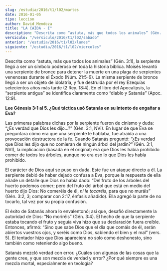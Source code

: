 ```yaml
---
slug: /estudia/2016/t1/l02/martes
date: 2016-01-05
tipo: leccion
author: David Mendoza
title: "LA CAÍDA - I"
description: "Descrita como “astuta, más que todos los animales” (Gén. 3:1), la serpiente  llegó a ser un símbolo poderoso en toda la historia bíblica. Moisés  levantó una serpiente de bronce para detener la muerte en una plaga de  serpientes venenosas durante el Éxodo (Núm. 21:5-9..."
versiculo: "/versiculo/2016/t1/l02/sabado"
anterior: "/estudia/2016/t1/l02/lunes"
siguiente: "/estudia/2016/t1/l02/miercoles"
---
```


Descrita como “astuta, más que todos los animales” (Gén. 3:1), la serpiente llegó a ser un símbolo poderoso en toda la historia bíblica. Moisés levantó una serpiente de bronce para detener la muerte en una plaga de serpientes venenosas durante el Éxodo (Núm. 21:5-9). La misma serpiente de bronce llegó a ser un objeto de idolatría, y fue destruida por el rey Ezequías setecientos años más tarde (2 Rey. 18:4). En el libro del Apocalipsis, la “serpiente antigua” se identifica claramente como “diablo y Satanás” (Apoc. 12:9).

**Lee Génesis 3:1 al 5. ¿Qué táctica usó Satanás en su intento de engañar a Eva?**

Las primeras palabras dichas por la serpiente fueron de cinismo y duda: “¿Es verdad que Dios les dijo...?” (Gén. 3:1, NVI). En lugar de que Eva se preguntara cómo era que una serpiente le hablaba, fue atraída a una provocación destructora de la fe. Cuando Satanás preguntó: “¿Es verdad que Dios les dijo que no comieran de ningún árbol del jardín?” (Gén. 3:1, NVI), la implicación (basada en el original) era que Dios les había prohibido comer de todos los árboles, aunque no era eso lo que Dios les había prohibido.

El carácter de Dios aquí se puso en duda. Este fue un ataque directo a él. La serpiente debió de haber dejado confusa a Eva, porque la respuesta de ella añade un detalle que Dios no había dado: “Del fruto de los árboles del huerto podemos comer; pero del fruto del árbol que está en medio del huerto dijo Dios: No comeréis de él, _ni le tocaréis_, para que no muráis” (Gén. 3:2, 3; comparar con 2:17, énfasis añadido). Ella agregó la parte de no tocarlo, tal vez por su propia confusión.

El éxito de Satanás ahora lo envalentonó; así que, desafió directamente la autoridad de Dios: “No moriréis” (Gén. 3:4). El hecho de que la serpiente estaba tocando el fruto y seguía viva hizo que su declaración fuera creíble. Entonces, afirmó: “Sino que sabe Dios que el día que comáis de él, serán abiertos vuestros ojos, y seréis como Dios, sabiendo el bien y el mal” (vers. 5). El tentador hizo que Dios apareciera no solo como deshonesto, sino también como reteniendo algo bueno.

Satanás mezcló verdad con error. ¿Cuáles son algunas de las cosas que la gente cree, y que son mezcla de verdad y error? ¿Por qué siempre es una mezcla mortal, especialmente en teología?
